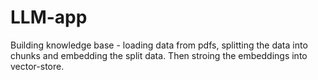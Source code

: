 # LLM-app

Building knowledge base - loading data from pdfs, splitting the data into chunks
and embedding the split data.
Then stroing the embeddings into vector-store.

